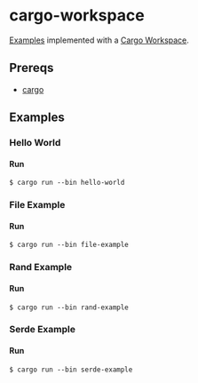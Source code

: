 # cargo-workspace

[Examples](https://github.com/ozbe/rust-repls-and-runners#examples) implemented with a [Cargo Workspace](https://doc.rust-lang.org/book/ch14-03-cargo-workspaces.html).

## Prereqs

- [cargo](https://doc.rust-lang.org/cargo/getting-started/installation.html)

## Examples

### Hello World

#### Run

```
$ cargo run --bin hello-world
```

### File Example

#### Run

```
$ cargo run --bin file-example
```

### Rand Example

#### Run

```
$ cargo run --bin rand-example
```

### Serde Example

#### Run

```
$ cargo run --bin serde-example
```